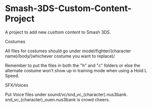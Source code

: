 # Smash-3DS-Custom-Content-Project

A project to add new custtom content to Smash 3DS.

Costumes

All files for costumes should go under model/fighter/(character name)/body/(whichever costume you want to replace)/

Remember to put the files in both the "h" and "c" folders or else the alternate costume won't show up in training mode when using a Hold L Speed.

SFX/Voices

Put Voice  files under sound/vc/snd_vc_(character).nus3bank. snd_vc_(character)_ouen.nus3bank is crowd cheers.

